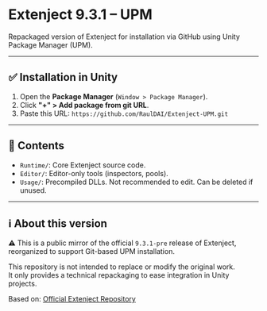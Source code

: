# Extenject 9.3.1 – UPM

Repackaged version of Extenject for installation via GitHub using Unity Package Manager (UPM).

---

## ✅ Installation in Unity

1. Open the **Package Manager** (`Window > Package Manager`).
2. Click **"+" > Add package from git URL**.
3. Paste this URL: `https://github.com/RaulDAI/Extenject-UPM.git`

---

## 📁 Contents

- `Runtime/`: Core Extenject source code.
- `Editor/`: Editor-only tools (inspectors, pools).
- `Usage/`: Precompiled DLLs. Not recommended to edit. Can be deleted if unused.

---

## ℹ️ About this version

⚠️ This is a public mirror of the official `9.3.1-pre` release of Extenject, reorganized to support Git-based UPM installation.

This repository is not intended to replace or modify the original work.  
It only provides a technical repackaging to ease integration in Unity projects.

Based on: [Official Extenject Repository](https://github.com/Mathijs-Bakker/Extenject)
